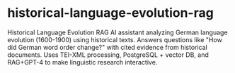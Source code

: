 # historical-language-evolution-rag
Historical Language Evolution RAG AI assistant analyzing German language evolution (1600-1900) using historical texts. Answers questions like "How did German word order change?" with cited evidence from historical documents. Uses TEI-XML processing, PostgreSQL + vector DB, and RAG+GPT-4 to make linguistic research interactive.

